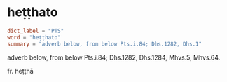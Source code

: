# heṭṭhato

``` toml
dict_label = "PTS"
word = "heṭṭhato"
summary = "adverb below, from below Pts.i.84; Dhs.1282, Dhs.1"
```

adverb below, from below Pts.i.84; Dhs.1282, Dhs.1284, Mhvs.5, Mhvs.64.

fr. heṭṭhā

